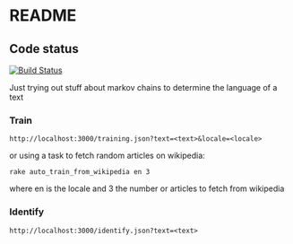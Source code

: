 # README

## Code status

[![Build Status](https://travis-ci.org/sallesma/markov-language.svg?branch=master)](https://travis-ci.org/sallesma/markov-language)

Just trying out stuff about markov chains to determine the language of a text

### Train
```
http://localhost:3000/training.json?text=<text>&locale=<locale>
```
or using a task to fetch random articles on wikipedia:
```
rake auto_train_from_wikipedia en 3
```
where en is the locale and 3 the number or articles to fetch from wikipedia


### Identify
```
http://localhost:3000/identify.json?text=<text>
```
